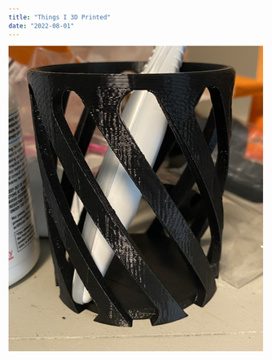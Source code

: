 ```yaml
---
title: "Things I 3D Printed"
date: "2022-08-01"
---
```




<img src="public/images/pen-holder.png" alt="3D printed Pencil Holder" width="500" height="600">
